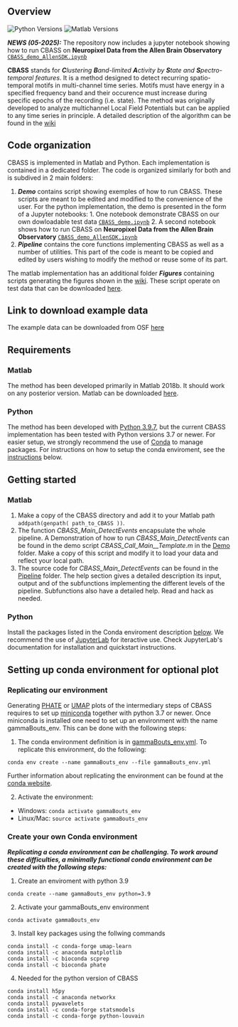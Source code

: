 ## Overview


![Python Versions](https://img.shields.io/badge/python-3.7%20%7C%203.8%20%7C%203.9-blue)
![Matlab Versions](https://img.shields.io/badge/MATLAB-2018%7C2019%7C2020-blue.svg?style=flat-square)

__*NEWS (05-2025):*__ The repository now includes a jupyter notebook showing how to run CBASS on __Neuropixel Data from the Allen Brain Observatory__ [`CBASS_demo_AllenSDK.ipynb`](https://github.com/cardin-higley-lab/CBASS/blob/main/python/CBASS_demo_AllenSDK.ipynb)

__CBASS__ stands for _**C**lustering **B**and-limited **A**ctivity by **S**tate and **S**pectro-temporal features_. It is a method designed to detect recurring spatio-temporal motifs in multi-channel time series. Motifs must have energy in a specified frequency band and their occurence must increase during specific epochs of the recording (i.e. state). The method was originally developed to analyze multichannel Local Field Potentials but can be applied to any time series in principle. A detailed description of the algorithm can be found in the [wiki](https://github.com/cardin-higley-lab/CBASS/wiki)


## Code organization
CBASS is implemented in Matlab and Python. Each implementation is contained in a dedicated folder. The code is organized similarly for both and is subdived in 2 main folders:
1. ***Demo*** contains script showing exemples of how to run CBASS. These scripts are meant to be edited and modified to the convenience of the user. For the python implementation, the demo is presented in the form of a Jupyter notebooks: 1. One notebook demonstrate CBASS on our own dowloadable test data [`CBASS_demo.ipynb`](https://github.com/cardin-higley-lab/CBASS/blob/main/python/CBASS_demo.ipynb) 2. A second notebook shows how to run CBASS on __Neuropixel Data from the Allen Brain Observatory__ [`CBASS_demo_AllenSDK.ipynb`](https://github.com/cardin-higley-lab/CBASS/blob/main/python/CBASS_demo_AllenSDK.ipynb)
2. ***Pipeline*** contains the core functions implementing CBASS as well as a number of utilities. This part of the code is meant to be copied and edited by users wishing to modify the method or reuse some of its part.

The matlab implementation has an additional folder ***Figures*** containing scripts generating the figures shown in the [wiki](https://github.com/cardin-higley-lab/CBASS/wiki). These script operate on test data that can be downloaded [here](https://osf.io/3k7a5/?view_only=bbcb6ac653d041fab0bd1618301cab30).

## Link to download example data
The example data can be downloaded from OSF [here](https://osf.io/3k7a5/?view_only=bbcb6ac653d041fab0bd1618301cab30)

## Requirements
### Matlab 
The method has been developed primarily in Matlab 2018b. It should work on any posterior version. Matlab can be downloaded [here](https://www.mathworks.com/products/matlab.html).
### Python 
The method has been developed with [Python 3.9.7](https://www.python.org/downloads/), but the current CBASS implementation has been tested with Python versions 3.7 or newer. For easier setup, we strongly recommend the use of [Conda](https://docs.conda.io/projects/conda/en/latest/user-guide/install/download.html) to manage packages. For instructions on how to setup the conda enviroment, see the [instructions](#setting-up-conda-environment-for-optional-plot) below.

## Getting started
### Matlab
1. Make a copy of the CBASS directory and add it to your Matlab path   `addpath(genpath( path_to_CBASS ))`.
2. The function *CBASS_Main_DetectEvents* encapsulate the whole pipeline. A Demonstration of how to run *CBASS_Main_DetectEvents* can be found in the demo script *CBASS_Call_Main__Template.m* in the [Demo](https://github.com/cardin-higley-lab/CBASS/tree/main/matlab/Demo) folder. Make a copy of this script and modify it to load your data and reflect your local path.
3. The source code for *CBASS_Main_DetectEvents* can be found in the [Pipeline](https://github.com/cardin-higley-lab/CBASS/tree/main/matlab/Pipeline) folder. The help section gives a detailed description its input, output and of the subfunctions implementing the different levels of the pipeline. Subfunctions also have a detailed help. Read and hack as needed.
### Python
Install the packages listed in the Conda enviroment description [below](#Create-your-own-Conda-environment). We recommend the use of [JupyterLab](https://jupyterlab.readthedocs.io/en/stable/) for iteractive use. Check JupyterLab's documentation for installation and quickstart instructions.

## Setting up conda environment for optional plot
### Replicating our environment
Generating [PHATE](https://github.com/KrishnaswamyLab/PHATE) or [UMAP](https://umap-learn.readthedocs.io/en/latest/) plots of the intermediary steps of CBASS requires to set up [miniconda](https://docs.conda.io/en/latest/miniconda.html) together with python 3.7 or newer. Once miniconda is installed one need to set up an environment with the name gammaBouts_env. This can be done with the following steps:
1. The conda environment definition is in [gammaBouts_env.yml](gammaBouts_env.yml). To replicate this environment, do the following:
```
conda env create --name gammaBouts_env --file gammaBouts_env.yml
```
Further information about replicating the environment can be found at the [conda website](https://docs.conda.io/projects/conda/en/latest/user-guide/tasks/manage-environments.html#create-env-file-manually). 

2. Activate the environment:
+ Windows: `conda activate gammaBouts_env`
+ Linux/Mac: `source activate gammaBouts_env`

### Create your own Conda environment
_**Replicating a conda environment can be challenging. To work around these difficulties, a minimally functional conda environment can be created with the following steps:**_
1. Create an enviroment with python 3.9
```
conda create --name gammaBouts_env python=3.9
```

2. Activate your gammaBouts_env environment 
```
conda activate gammaBouts_env
```

3. Install key packages using the follwing commands
```
conda install -c conda-forge umap-learn
conda install -c anaconda matplotlib
conda install -c bioconda scprep
conda install -c bioconda phate
```

4. Needed for the python version of CBASS
```
conda install h5py
conda install -c anaconda networkx
conda install pywavelets
conda install -c conda-forge statsmodels
conda install -c conda-forge python-louvain
```
